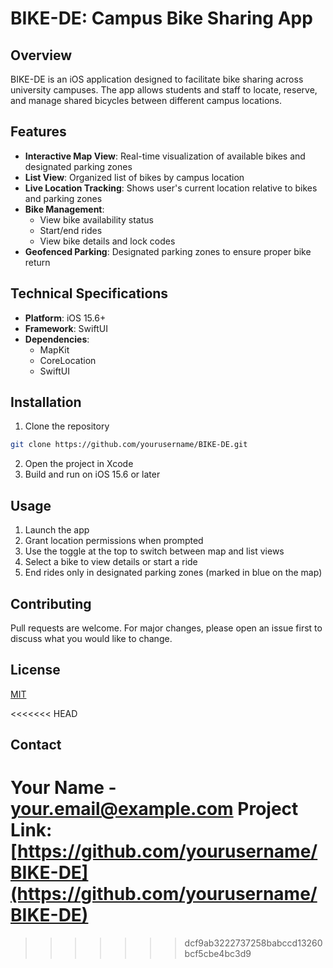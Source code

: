 # BIKE-DE: Campus Bike Sharing App

## Overview
BIKE-DE is an iOS application designed to facilitate bike sharing across university campuses. The app allows students and staff to locate, reserve, and manage shared bicycles between different campus locations.

## Features
- **Interactive Map View**: Real-time visualization of available bikes and designated parking zones
- **List View**: Organized list of bikes by campus location
- **Live Location Tracking**: Shows user's current location relative to bikes and parking zones
- **Bike Management**:
  - View bike availability status
  - Start/end rides
  - View bike details and lock codes
- **Geofenced Parking**: Designated parking zones to ensure proper bike return

## Technical Specifications
- **Platform**: iOS 15.6+
- **Framework**: SwiftUI
- **Dependencies**: 
  - MapKit
  - CoreLocation
  - SwiftUI

## Installation
1. Clone the repository
```bash
git clone https://github.com/yourusername/BIKE-DE.git
```
2. Open the project in Xcode
3. Build and run on iOS 15.6 or later

## Usage
1. Launch the app
2. Grant location permissions when prompted
3. Use the toggle at the top to switch between map and list views
4. Select a bike to view details or start a ride
5. End rides only in designated parking zones (marked in blue on the map)

## Contributing
Pull requests are welcome. For major changes, please open an issue first to discuss what you would like to change.

## License
[MIT](https://choosealicense.com/licenses/mit/)

<<<<<<< HEAD
## Contact
Your Name - your.email@example.com
Project Link: [https://github.com/yourusername/BIKE-DE](https://github.com/yourusername/BIKE-DE) 
=======
>>>>>>> dcf9ab3222737258babccd13260bcf5cbe4bc3d9
